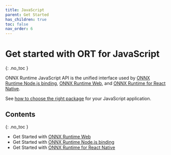 ```yaml
---
title: JavaScript
parent: Get Started
has_children: true
toc: false
nav_order: 6
---
```


# Get started with ORT for JavaScript
{: .no_toc }

ONNX Runtime JavaScript API is the unified interface used by [ONNX Runtime Node.js binding](https://github.com/microsoft/onnxruntime/tree/main/js/node), [ONNX Runtime Web](https://github.com/microsoft/onnxruntime/tree/main/js/web), and [ONNX Runtime for React Native](https://github.com/microsoft/onnxruntime/tree/main/js/react_native).

See [how to choose the right package](../../tutorials/web/build-web-app#options-for-deployment-target) for your JavaScript application.

## Contents
{: .no_toc }

* Get Started with [ONNX Runtime Web](web.md)
* Get Started with [ONNX Runtime Node.js binding](node.md)
* Get Started with [ONNX Runtime for React Native](react-native.md)
